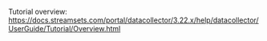 
Tutorial overview: https://docs.streamsets.com/portal/datacollector/3.22.x/help/datacollector/UserGuide/Tutorial/Overview.html
